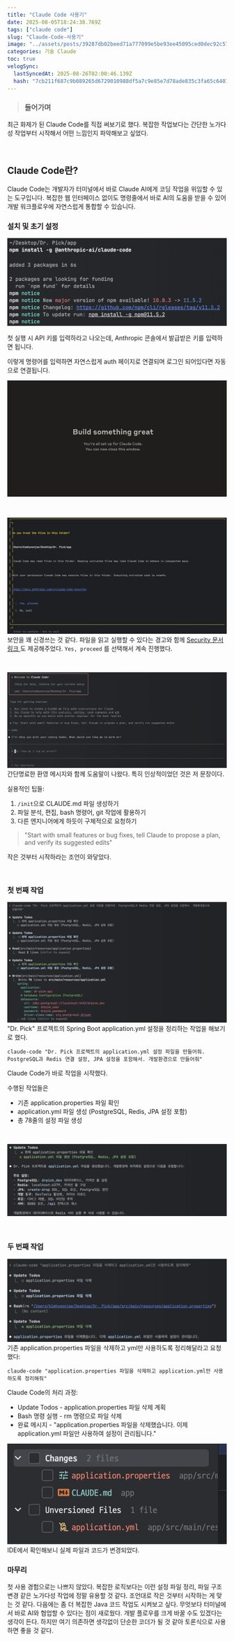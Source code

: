 ```yaml
---
title: "Claude Code 사용기"
date: 2025-08-05T18:24:38.769Z
tags: ["claude code"]
slug: "Claude-Code-사용기"
image: "../assets/posts/39287db02beed71a777099e5be93ee45095ced0dec92c573d94775f0b204b237.png"
categories: 기술 Claude
toc: true
velogSync:
  lastSyncedAt: 2025-08-26T02:00:46.139Z
  hash: "7cb211f687c9b089265d6729010988df5a7c9e85e7d78ade835c3fa65c640180"
---
```


> ### 들어가며

최근 화제가 된 Claude Code를 직접 써보기로 했다. 복잡한 작업보다는 간단한 노가다성 작업부터 시작해서 어떤 느낌인지 파악해보고 싶었다.

<br/>

## Claude Code란?
Claude Code는 개발자가 터미널에서 바로 Claude AI에게 코딩 작업을 위임할 수 있는 도구입니다. 복잡한 웹 인터페이스 없이도 명령줄에서 바로 AI의 도움을 받을 수 있어 개발 워크플로우에 자연스럽게 통합할 수 있습니다.

### 설치 및 초기 설정

![](/assets/posts/39287db02beed71a777099e5be93ee45095ced0dec92c573d94775f0b204b237.png)

첫 실행 시 API 키를 입력하라고 나오는데, Anthropic 콘솔에서 발급받은 키를 입력하면 됩니다.

이렇게 명령어를 입력하면 자연스럽게 auth 페이지로 연결되며 로그인 되어있다면 자동으로 연결됩니다.

![](/assets/posts/d5e9c46a76b635857727173108f8ef4f09aa4f43b392e64ff2c5a5ee9ce8d4a5.png)

<br/>

![](/assets/posts/1e5e5fd41ff6df9d9cabc18a2be7fa5e43fa8c5fcb0b0d0f7cbc90d10168db5f.png)보안을 꽤 신경쓰는 것 같다. 파일을 읽고 실행할 수 있다는 경고와 함께 [Security 문서 링크 ](https://docs.anthropic.com/s/claude-code-security)도 제공해주었다. `Yes, proceed` 를 선택해서 계속 진행했다.

<br/>

![](/assets/posts/580152d1dac2c56c398233f68377d8eeb4125af94365229ae86967ec23a44e64.png)간단명료한 환영 메시지와 함께 도움말이 나왔다. 특히 인상적이었던 것은 저 문장이다.

실용적인 팁들:

1. `/init`으로 CLAUDE.md 파일 생성하기
2. 파일 분석, 편집, bash 명령어, git 작업에 활용하기
3. 다른 엔지니어에게 하듯이 구체적으로 요청하기

> "Start with small features or bug fixes, tell Claude to propose a plan, and verify its suggested edits"

작은 것부터 시작하라는 조언이 와닿았다.

<Br/>

### 첫 번째 작업
![](/assets/posts/923fa95cb703fc368c1cc76a9c06173011c89e4953710b6819ebf3d3bc13310b.png)"Dr. Pick" 프로젝트의 Spring Boot application.yml 설정을 정리하는 작업을 해보기로 했다.

```
claude-code "Dr. Pick 프로젝트의 application.yml 설정 파일을 만들어줘. PostgreSQL과 Redis 연결 설정, JPA 설정을 포함해서. 개발환경으로 만들어줘"
```

Claude Code가 바로 작업을 시작했다.

수행된 작업들은

- 기존 application.properties 파일 확인
- application.yml 파일 생성 (PostgreSQL, Redis, JPA 설정 포함)
- 총 78줄의 설정 파일 생성

<br/>

![](/assets/posts/df49c15bbc2823f28c27b66d8567c4a8c2a91476e966d8d890664c499b843a3e.png)

<br/>

### 두 번째 작업

![](/assets/posts/17793aedeecb043552127048b5a14b55d9bb7453a98be4abd37e69c2d2cc860d.png)기존 application.properties 파일을 삭제하고 yml만 사용하도록 정리해달라고 요청했다:

```
claude-code "application.properties 파일을 삭제하고 application.yml만 사용하도록 정리해줘"
```

Claude Code의 처리 과정:

- Update Todos - application.properties 파일 삭제 계획
- Bash 명령 실행 - rm 명령으로 파일 삭제
- 완료 메시지 - "application.properties 파일을 삭제했습니다. 이제 application.yml 파일만 사용하여 설정이 관리됩니다."


![](/assets/posts/4e99e8016bd38aca0392bac54c77e7acfe5a98c0b5ee8a53ad47b2aa0f79215d.png)IDE에서 확인해보니 실제 파일과 코드가 변경되었다.
<br/>

### 마무리
첫 사용 경험으로는 나쁘지 않았다. 복잡한 로직보다는 이런 설정 파일 정리, 파일 구조 변경 같은 노가다성 작업에 정말 유용할 것 같다.
조언대로 작은 것부터 시작하는 게 맞는 것 같다. 다음에는 좀 더 복잡한 Java 코드 작업도 시켜보고 싶다.
무엇보다 터미널에서 바로 AI와 협업할 수 있다는 점이 새로웠다. 개발 플로우를 크게 바꿀 수도 있겠다는 생각이 든다.
하지만 여기 의존하면 생각없이 단순한 코더가 될 것 같아 토론식으로 사용하면 좋을 것 같다.

